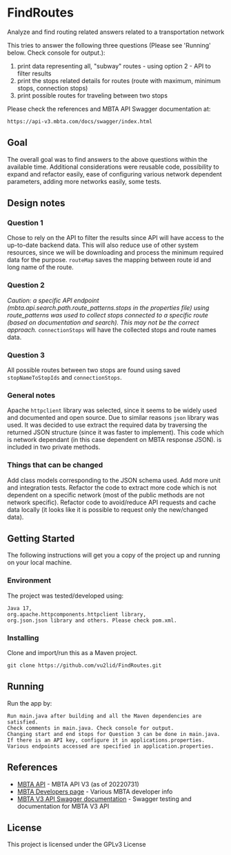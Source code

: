 # FindRoutes
Analyze and find routing related answers related to a transportation network

This tries to answer the following three questions (Please see 'Running' below. Check console for output.):
1. print data representing all, "subway" routes - using option 2 - API to filter results
2. print the stops related details for routes (route with maximum, minimum stops, connection stops)
3. print possible routes for traveling between two stops

Please check the references and MBTA API Swagger documentation at:
```
https://api-v3.mbta.com/docs/swagger/index.html
```

## Goal

The overall goal was to find answers to the above questions within the available time. Additional considerations were
reusable code, possibility to expand and refactor easily, ease of configuring various network dependent parameters, adding more networks
easily, some tests.

## Design notes
### Question 1
Chose to rely on the API to filter the results since API will have access to the up-to-date backend data. This will also reduce 
use of other system resources, since we will be downloading and process the minimum required data for the purpose. ``routeMap``
saves the mapping between route id and long name of the route.
### Question 2
*Caution: a specific API endpoint (mbta.api.search.path.route_patterns.stops in the properties file) using route_patterns was used 
to collect stops connected to a specific route (based on documentation and search). This may not be the correct approach.* 
``connectionStops`` will have the collected stops and route names data.
### Question 3
All possible routes between two stops are found using saved ``stopNameToStopIds`` and ``connectionStops``.
### General notes
Apache ``httpclient`` library was selected, since it seems to be widely used and documented and open source. 
Due to similar reasons ``json`` library was used. It was decided to use extract the required data by traversing
the returned JSON structure (since it was faster to implement). This code which is network dependant 
(in this case dependent on MBTA response JSON).
is included in two private methods.
### Things that can be changed
Add class models corresponding to the JSON schema used. Add more unit and integration tests. Refactor the code to
extract more code which is not dependent on a specific network (most of the public methods are not network specific).
Refactor code to avoid/reduce API requests and cache data locally (it looks like it is possible to request only the
new/changed data).
## Getting Started

The following instructions will get you a copy of the project up and running on your local machine.

### Environment

The project was tested/developed using:
```
Java 17, 
org.apache.httpcomponents.httpclient library, 
org.json.json library and others. Please check pom.xml. 
``` 
### Installing

Clone and import/run this as a Maven project.
```
git clone https://github.com/vu2lid/FindRoutes.git
```

## Running

Run the app by:
```
Run main.java after building and all the Maven dependencies are satisfied. 
Check comments in main.java. Check console for output. 
Changing start and end stops for Question 3 can be done in main.java. 
If there is an API key, configure it in applications.properties. 
Various endpoints accessed are specified in application.properties. 
```

## References

* [MBTA API](https://github.com/mbta/api) - MBTA API V3 (as of 20220731)
* [MBTA Developers page](https://www.mbta.com/developers) - Various MBTA developer info
* [MBTA V3 API Swagger documentation](https://api-v3.mbta.com/docs/swagger/index.html) - Swagger testing and documentation for MBTA V3 API

## License

This project is licensed under the GPLv3 License
